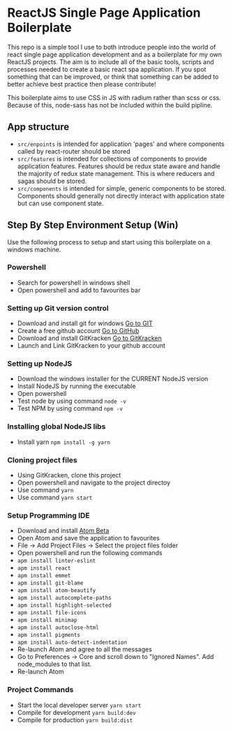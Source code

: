 # ReactJS Single Page Application Boilerplate

This repo is a simple tool I use to both introduce people into the world of react single page application development and as a boilerplate for my own ReactJS projects. The aim is to include all of the basic tools, scripts and processes needed to create a basic react spa application. If you spot something that can be improved, or think that something can be added to better achieve best practice then please contribute!

This boilerplate aims to use CSS in JS with radium rather than scss or css. Because of this, node-sass has not be included within the build pipline. 

## App structure

* ```src/enpoints``` is intended for application 'pages' and where components called by react-router should be stored
* ```src/features``` is intended for collections of components to provide application features. Features should be redux state aware and handle the majority of redux state management. This is where reducers and sagas should be stored.
* ```src/components``` is intended for simple, generic components to be stored. Components should generally not directly interact with application state but can use component state.

## Step By Step Environment Setup (Win)

Use the following process to setup and start using this boilerplate on a windows machine.

### Powershell
- Search for powershell in windows shell
- Open powershell and add to favourites bar

### Setting up Git version control
- Download and install git for windows [Go to GIT](https://git-scm.com/download/win)
- Create a free github account [Go to GitHub](https://github.com/)
- Download and install GitKracken [Go to GitKracken](https://www.gitkraken.com/)
- Launch and Link GitKracken to your github account

### Setting up NodeJS
- Download the windows installer for the CURRENT NodeJS version
- Install NodeJS by running the executable
- Open powershell
- Test node by using command `node -v`
- Test NPM by using command `npm -v`

### Installing global NodeJS libs
- Install yarn `npm install -g yarn`

### Cloning project files
- Using GitKracken, clone this project
- Open powershell and navigate to the project directoy
- Use command `yarn`
- Use command `yarn start`

### Setup Programming IDE
- Download and install [Atom Beta](https://atom.io/beta)
- Open Atom and save the application to favourites
- File -> Add Project Files -> Select the project files folder
- Open powershell and run the following commands
- `apm install linter-eslint`
- `apm install react`
- `apm install emmet`
- `apm install git-blame`
- `apm install atom-beautify`
- `apm install autocomplete-paths`
- `apm install highlight-selected`
- `apm install file-icons`
- `apm install minimap`
- `apm install autoclose-html`
- `apm install pigments`
- `apm install auto-detect-indentation`
- Re-launch Atom and agree to all the messages
- Go to Preferences -> Core and scroll down to "Ignored Names". Add node_modules to that list.
- Re-launch Atom

### Project Commands
- Start the local developer server `yarn start`
- Compile for development `yarn build:dev`
- Compile for production `yarn build:dist`
